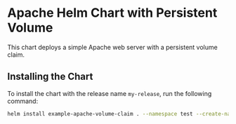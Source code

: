 # Apache Helm Chart with Persistent Volume

This chart deploys a simple Apache web server with a persistent volume claim.

## Installing the Chart

To install the chart with the release name `my-release`, run the following command:

```bash
helm install example-apache-volume-claim . --namespace test --create-namespace
```